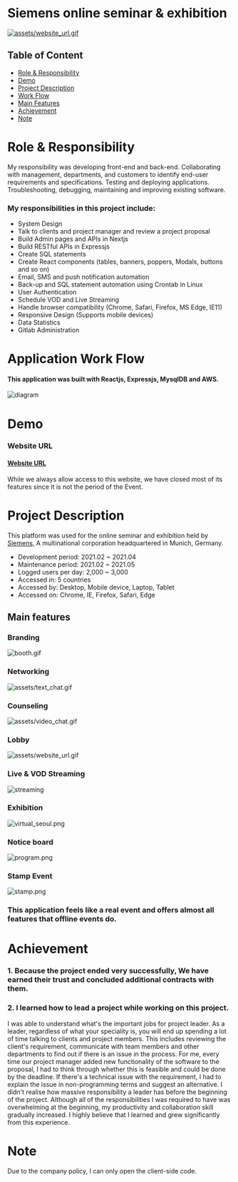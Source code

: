 # Siemens online seminar & exhibition

[![assets/website_url.gif](assets/website_url.gif)](https://siemens-evavconference.govent.io/)

## Table of Content

- [Role & Responsibility](#Role--Responsibility)
- [Demo](#Demo)
- [Project Description](#Project-Description)
- [Work Flow](#Application-Work-Flow)
- [Main Features](#Main-features)
- [Achievement](#Achievement)
- [Note](#note)

# Role & Responsibility

My responsibility was developing front-end and back-end. Collaborating with management, departments, and customers to identify end-user requirements and specifications. Testing and deploying applications. Troubleshooting, debugging, maintaining and improving existing software.

### My responsibilities in this project include:

- System Design
- Talk to clients and project manager and review a project proposal
- Build Admin pages and APIs in Nextjs
- Build RESTful APIs in Expressjs
- Create SQL statements
- Create React components (tables, banners, poppers, Modals, buttons and so on)
- Email, SMS and push notification automation
- Back-up and SQL statement automation using Crontab in Linux
- User Authentication
- Schedule VOD and Live Streaming
- Handle browser compatibility (Chrome, Safari, Firefox, MS Edge, IE11)
- Responsive Design (Supports mobile devices)
- Data Statistics
- Gitlab Administration

# Application Work Flow

#### This application was built with Reactjs, Expressjs, MysqlDB and AWS.

![diagram](assets/diagram.png)

# Demo

### Website URL

#### [Website URL](https://siemens-evavconference.govent.io/)

While we always allow access to this website, we have closed most of its features since it is not the period of the Event.

# Project Description

This platform was used for the online seminar and exhibition held by [Siemens](https://www.siemens.com/global/en.html), A multinational corporation headquartered in Munich, Germany.

- Development period: 2021.02 ~ 2021.04
- Maintenance period: 2021.02 ~ 2021.05
- Logged users per day: 2,000 ~ 3,000
- Accessed in: 5 countries
- Accessed by: Desktop, Mobile device, Laptop, Tablet
- Accessed on: Chrome, IE, Firefox, Safari, Edge

## Main features

### Branding

![booth.gif](assets/booth.gif)

### Networking

![assets/text_chat.gif](assets/text_chat.gif)

### Counseling

![assets/video_chat.gif](assets/video_chat.gif)

### Lobby

![assets/website_url.gif](assets/website_url.gif)

### Live & VOD Streaming

![streaming](assets/live_streaming.gif)

### Exhibition

![virtual_seoul.png](assets/exhibition.png)

### Notice board

![program.png](assets/program.png)

### Stamp Event

![stamp.png](assets/stamp.png)

### This application feels like a real event and offers almost all features that offline events do.

# Achievement

### 1. Because the project ended very successfully, We have earned their trust and concluded additional contracts with them.

### 2. I learned how to lead a project while working on this project.

I was able to understand what's the important jobs for project leader. As a leader, regardless of what your speciality is, you will end up spending a lot of time talking to clients and project members. This includes reviewing the client's requirement, communicate with team members and other departments to find out if there is an issue in the process. For me, every time our project manager added new functionality of the software to the proposal, I had to think through whether this is feasible and could be done by the deadline. If there's a technical issue with the requirement, I had to explain the issue in non-programming terms and suggest an alternative. I didn't realise how massive responsibility a leader has before the beginning of the project. Although all of the responsibilities I was required to have was overwhelming at the beginning, my productivity and collaboration skill gradually increased. I highly believe that I learned and grew significantly from this experience.

# Note

Due to the company policy, I can only open the client-side code.
